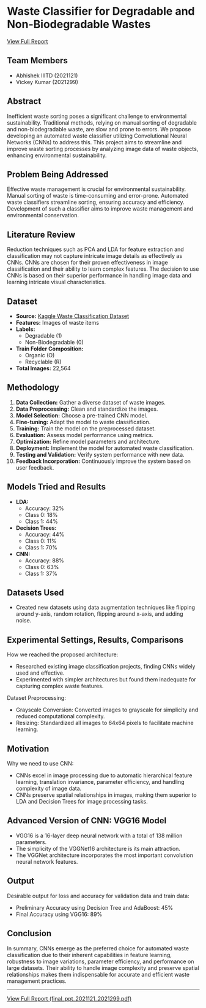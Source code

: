# Waste Classifier for Degradable and Non-Biodegradable Wastes
[View Full Report ]([https://github.com/Vickey21299/Statistical-Machine-Learning/blob/main/SML_PROJECT/SML_PROJECT/final_ppt_2021121_2021299.pdf](https://github.com/Vickey21299/Statistical-Machine-Learning/blob/main/SML_PROJECT/SML_PROJECT/final_report_2021299_2021121.pdf))
## Team Members
- Abhishek IIITD (2021121)
- Vickey Kumar (2021299)

## Abstract
Inefficient waste sorting poses a significant challenge to environmental sustainability. Traditional methods, relying on manual sorting of degradable and non-biodegradable waste, are slow and prone to errors. We propose developing an automated waste classifier utilizing Convolutional Neural Networks (CNNs) to address this. This project aims to streamline and improve waste sorting processes by analyzing image data of waste objects, enhancing environmental sustainability.

## Problem Being Addressed
Effective waste management is crucial for environmental sustainability. Manual sorting of waste is time-consuming and error-prone. Automated waste classifiers streamline sorting, ensuring accuracy and efficiency. Development of such a classifier aims to improve waste management and environmental conservation.

## Literature Review
Reduction techniques such as PCA and LDA for feature extraction and classification may not capture intricate image details as effectively as CNNs. CNNs are chosen for their proven effectiveness in image classification and their ability to learn complex features. The decision to use CNNs is based on their superior performance in handling image data and learning intricate visual characteristics.

## Dataset
- **Source:** [Kaggle Waste Classification Dataset](https://www.kaggle.com/datasets/techsash/waste-classification-data)
- **Features:** Images of waste items
- **Labels:**
  - Degradable (1)
  - Non-Biodegradable (0)
- **Train Folder Composition:**
  - Organic (O)
  - Recyclable (R)
- **Total Images:** 22,564

## Methodology
1. **Data Collection:** Gather a diverse dataset of waste images.
2. **Data Preprocessing:** Clean and standardize the images.
3. **Model Selection:** Choose a pre-trained CNN model.
4. **Fine-tuning:** Adapt the model to waste classification.
5. **Training:** Train the model on the preprocessed dataset.
6. **Evaluation:** Assess model performance using metrics.
7. **Optimization:** Refine model parameters and architecture.
8. **Deployment:** Implement the model for automated waste classification.
9. **Testing and Validation:** Verify system performance with new data.
10. **Feedback Incorporation:** Continuously improve the system based on user feedback.

## Models Tried and Results
- **LDA:**
  - Accuracy: 32%
  - Class 0: 18%
  - Class 1: 44%
- **Decision Trees:**
  - Accuracy: 44%
  - Class 0: 11%
  - Class 1: 70%
- **CNN:**
  - Accuracy: 88%
  - Class 0: 63%
  - Class 1: 37%

## Datasets Used
- Created new datasets using data augmentation techniques like flipping around y-axis, random rotation, flipping around x-axis, and adding noise.

## Experimental Settings, Results, Comparisons
How we reached the proposed architecture:
- Researched existing image classification projects, finding CNNs widely used and effective.
- Experimented with simpler architectures but found them inadequate for capturing complex waste features.

Dataset Preprocessing:
- Grayscale Conversion: Converted images to grayscale for simplicity and reduced computational complexity.
- Resizing: Standardized all images to 64x64 pixels to facilitate machine learning.

## Motivation
Why we need to use CNN:
- CNNs excel in image processing due to automatic hierarchical feature learning, translation invariance, parameter efficiency, and handling complexity of image data.
- CNNs preserve spatial relationships in images, making them superior to LDA and Decision Trees for image processing tasks.

## Advanced Version of CNN: VGG16 Model
- VGG16 is a 16-layer deep neural network with a total of 138 million parameters.
- The simplicity of the VGGNet16 architecture is its main attraction.
- The VGGNet architecture incorporates the most important convolution neural network features.

## Output
Desirable output for loss and accuracy for validation data and train data:
- Preliminary Accuracy using Decision Tree and AdaBoost: 45%
- Final Accuracy using VGG16: 89%

## Conclusion
In summary, CNNs emerge as the preferred choice for automated waste classification due to their inherent capabilities in feature learning, robustness to image variations, parameter efficiency, and performance on large datasets. Their ability to handle image complexity and preserve spatial relationships makes them indispensable for accurate and efficient waste management practices.

---

[View Full Report (final_ppt_2021121_2021299.pdf)](https://github.com/Vickey21299/Statistical-Machine-Learning/blob/main/SML_PROJECT/SML_PROJECT/final_ppt_2021121_2021299.pdf)
